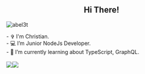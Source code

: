<h2 align="center">  Hi There!</h3>
<p align="left">
    <img src="https://komarev.com/ghpvc/?username=abel3t" alt="abel3t"/>
</p>
<div>
    - ✞ I'm Christian. <br/>
    - 💻 I’m Junior NodeJs Developer.<br/>
    - 🌱 I’m currently learning about TypeScript, GraphQL.<br/>
</div>

<br />

<div style="display: flex">
  <img src="https://github-readme-stats.vercel.app/api?username=abel3t&show_icons=true"/>
  <img src="https://github-readme-stats.vercel.app/api/top-langs?username=abel3t&layout=compact"/>
</div>
